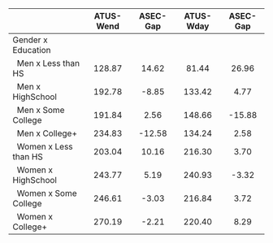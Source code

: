 
|                      |    ATUS-Wend |     ASEC-Gap |    ATUS-Wday |     ASEC-Gap |
| -------------------- | :----------: | :----------: | :----------: | :----------: |
| Gender x Education   |              |              |              |              |
| &nbsp;&nbsp;Men x Less than HS |       128.87 |        14.62 |        81.44 |        26.96 |
| &nbsp;&nbsp;Men x HighSchool |       192.78 |        -8.85 |       133.42 |         4.77 |
| &nbsp;&nbsp;Men x Some College |       191.84 |         2.56 |       148.66 |       -15.88 |
| &nbsp;&nbsp;Men x College+ |       234.83 |       -12.58 |       134.24 |         2.58 |
| &nbsp;&nbsp;Women x Less than HS |       203.04 |        10.16 |       216.30 |         3.70 |
| &nbsp;&nbsp;Women x HighSchool |       243.77 |         5.19 |       240.93 |        -3.32 |
| &nbsp;&nbsp;Women x Some College |       246.61 |        -3.03 |       216.84 |         3.72 |
| &nbsp;&nbsp;Women x College+ |       270.19 |        -2.21 |       220.40 |         8.29 |

